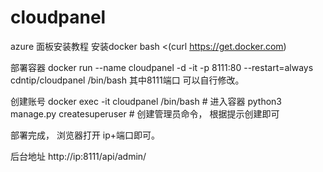 # cloudpanel

azure 面板安装教程
安装docker
bash <(curl https://get.docker.com)

部署容器
docker run --name cloudpanel -d -it -p 8111:80 --restart=always cdntip/cloudpanel /bin/bash
其中8111端口 可以自行修改。

创建账号
docker exec -it cloudpanel /bin/bash  # 进入容器
python3 manage.py createsuperuser    # 创建管理员命令， 根据提示创建即可

部署完成， 浏览器打开 ip+端口即可。

后台地址 http://ip:8111/api/admin/
